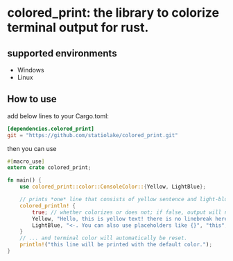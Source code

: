 # colored_print: the library to colorize terminal output for rust.

## supported environments

- Windows
- Linux

## How to use

add below lines to your Cargo.toml:

```toml
[dependencies.colored_print]
git = "https://github.com/statiolake/colored_print.git"
```

then you can use

```rust
#[macro_use]
extern crate colored_print;

fn main() {
    use colored_print::color::ConsoleColor::{Yellow, LightBlue};

    // prints *one* line that consists of yellow sentence and light-blue one.
    colored_println! {
        true; // whether colorizes or does not; if false, output will not be colorized.
        Yellow, "Hello, this is yellow text! there is no linebreak here ->",; // if there is no placeholders, the last comma is a bit ugly.
        LightBlue, "<-. You can also use placeholders like {}", "this";
    }
    // ... and terminal color will automatically be reset.
    println!("this line will be printed with the default color.");
}
```
